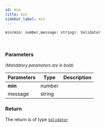 ```yaml
---
id: min
title: min
sidebar_label: min
---
```


```tsx
min(min: number,message: string): Validator
```
<br/>



### Parameters

<font size="2"><i>(Mandatory parameters are in bold)</i></font>

| Parameters | Type | Description |
| --------- | ---- | ----------- |
| **min** | number |  |
| message | string |  |


### Return



The return is of type <code>[Validator](/framework-api/types/Validator.md)</code>